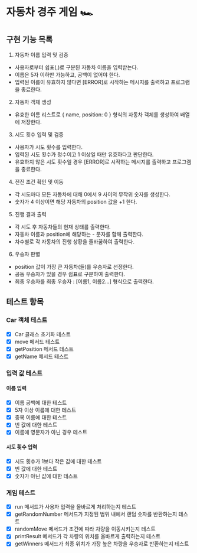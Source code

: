 # 자동차 경주 게임 🏎

## 구현 기능 목록

1. 자동차 이름 입력 및 검증

- 사용자로부터 쉼표(,)로 구분된 자동차 이름을 입력받는다.
- 이름은 5자 이하만 가능하고, 공백이 없어야 한다.
- 입력된 이름이 유효하지 않다면 [ERROR]로 시작하는 메시지를 출력하고 프로그램을 종료한다.

2. 자동차 객체 생성

- 유효한 이름 리스트로 { name, position: 0 } 형식의 자동차 객체를 생성하여 배열에 저장한다.

3. 시도 횟수 입력 및 검증

- 사용자가 시도 횟수를 입력한다.
- 입력된 시도 횟수가 정수이고 1 이상일 때만 유효하다고 판단한다.
- 유효하지 않은 시도 횟수일 경우 [ERROR]로 시작하는 메시지를 출력하고 프로그램을 종료한다.

4. 전진 조건 확인 및 이동

- 각 시도마다 모든 자동차에 대해 0에서 9 사이의 무작위 숫자를 생성한다.
- 숫자가 4 이상이면 해당 자동차의 position 값을 +1 한다.

5. 진행 결과 출력

- 각 시도 후 자동차들의 현재 상태를 출력한다.
- 자동차 이름과 position에 해당하는 - 문자를 함께 출력한다.
- 차수별로 각 자동차의 진행 상황을 줄바꿈하여 출력한다.

6. 우승자 판별

- position 값이 가장 큰 자동차(들)를 우승자로 선정한다.
- 공동 우승자가 있을 경우 쉼표로 구분하여 출력한다.
- 최종 우승자를 최종 우승자 : [이름1, 이름2...] 형식으로 출력한다.

## 테스트 항목

### Car 객체 테스트

- [x] Car 클래스 초기화 테스트
- [x] move 메서드 테스트
- [x] getPosition 메서드 테스트
- [x] getName 메서드 테스트

### 입력 값 테스트

#### 이름 입력

- [x] 이름 공백에 대한 테스트
- [x] 5자 이상 이름에 대한 테스트
- [x] 중복 이름에 대한 테스트
- [x] 빈 값에 대한 테스트
- [x] 이름에 영문자가 아닌 경우 테스트

#### 시도 횟수 입력

- [x] 시도 횟수가 1보다 작은 값에 대한 테스트
- [x] 빈 값에 대한 테스트
- [x] 숫자가 아닌 값에 대한 테스트

### 게임 테스트

- [x] run 메서드가 사용자 입력을 올바르게 처리하는지 테스트
- [x] getRandomNumber 메서드가 지정된 범위 내에서 랜덤 숫자를 반환하는지 테스트
- [x] randomMove 메서드가 조건에 따라 차량을 이동시키는지 테스트
- [x] printResult 메서드가 각 차량의 위치를 올바르게 출력하는지 테스트
- [x] getWinners 메서드가 최종 위치가 가장 높은 차량을 우승자로 반환하는지 테스트
